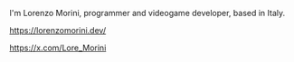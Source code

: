 I'm Lorenzo Morini, programmer and videogame developer, based in Italy.

https://lorenzomorini.dev/

https://x.com/Lore_Morini
